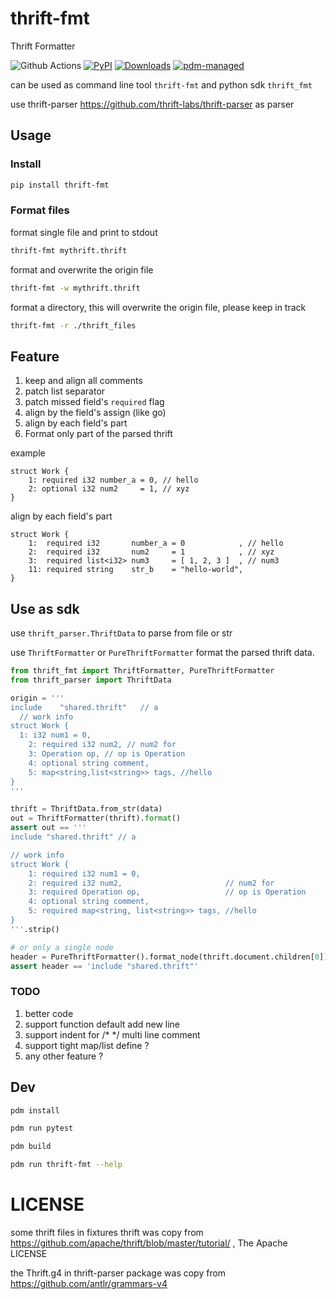 # thrift-fmt

Thrift Formatter

![Github Actions](https://github.com/thrift-labs/thrift-fmt/workflows/Python%20package/badge.svg)
[![PyPI](https://img.shields.io/pypi/v/thrift-fmt?logo=python&logoColor=%23cccccc)](https://pypi.org/project/thrift-fmt)
[![Downloads](https://pepy.tech/badge/thrift-fmt/week)](https://pepy.tech/project/thrift-fmt)
[![pdm-managed](https://img.shields.io/badge/pdm-managed-blueviolet)](https://pdm.fming.dev)

can be used as command line tool `thrift-fmt` and python sdk `thrift_fmt`

use thrift-parser https://github.com/thrift-labs/thrift-parser as parser

## Usage
### Install

```bash
pip install thrift-fmt
```

### Format files

format single file and print to stdout

```bash
thrift-fmt mythrift.thrift
```

format and overwrite the origin file
```bash
thrift-fmt -w mythrift.thrift
```

format a directory, this will overwrite the origin file, please keep in track

```bash
thrift-fmt -r ./thrift_files
```

## Feature

1. keep and align all comments
2. patch list separator
3. patch missed field's `required` flag
4. align by the field's assign (like go)
5. align by each field's part
6. Format only part of the parsed thrift

example
```thrift
struct Work {
    1: required i32 number_a = 0, // hello
    2: optional i32 num2     = 1, // xyz
}
```

align by each field's part
```thrift
struct Work {
    1:  required i32       number_a = 0            , // hello
    2:  required i32       num2     = 1            , // xyz
    3:  required list<i32> num3     = [ 1, 2, 3 ]  , // num3
    11: required string    str_b    = "hello-world",
}
```

## Use as sdk

use `thrift_parser.ThriftData` to parse from file or str

use `ThriftFormatter` or `PureThriftFormatter` format the parsed thrift data.

```python
from thrift_fmt import ThriftFormatter, PureThriftFormatter
from thrift_parser import ThriftData

origin = '''
include    "shared.thrift"   // a
  // work info
struct Work {
  1: i32 num1 = 0,
    2: required i32 num2, // num2 for
    3: Operation op, // op is Operation
    4: optional string comment,
    5: map<string,list<string>> tags, //hello
}
'''

thrift = ThriftData.from_str(data)
out = ThriftFormatter(thrift).format()
assert out == '''
include "shared.thrift" // a

// work info
struct Work {
    1: required i32 num1 = 0,
    2: required i32 num2,                       // num2 for
    3: required Operation op,                   // op is Operation
    4: optional string comment,
    5: required map<string, list<string>> tags, //hello
}
'''.strip()

# or only a single node
header = PureThriftFormatter().format_node(thrift.document.children[0])
assert header == 'include "shared.thrift"'
```


### TODO

1. better code
2. support function default add new line
3. support indent for /* */ multi line comment
4. support tight map/list define ?
5. any other feature ?

## Dev

```bash
pdm install

pdm run pytest

pdm build

pdm run thrift-fmt --help
```
# LICENSE

some thrift files in fixtures thrift was copy from https://github.com/apache/thrift/blob/master/tutorial/ , The Apache LICENSE

the Thrift.g4 in thrift-parser package was copy from https://github.com/antlr/grammars-v4
